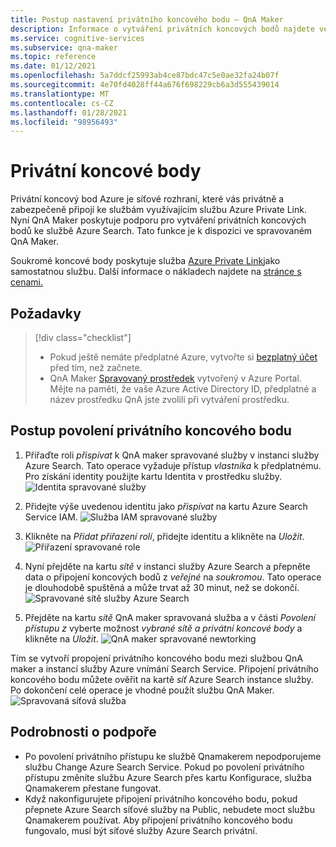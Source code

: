 ```yaml
---
title: Postup nastavení privátního koncového bodu – QnA Maker
description: Informace o vytváření privátních koncových bodů najdete ve spravovaném QnA Maker.
ms.service: cognitive-services
ms.subservice: qna-maker
ms.topic: reference
ms.date: 01/12/2021
ms.openlocfilehash: 5a7ddcf25993ab4ce87bdc47c5e0ae32fa24b07f
ms.sourcegitcommit: 4e70fd4028ff44a676f698229cb6a3d555439014
ms.translationtype: MT
ms.contentlocale: cs-CZ
ms.lasthandoff: 01/28/2021
ms.locfileid: "98956493"
---
```

# <a name="private-endpoints"></a>Privátní koncové body

Privátní koncový bod Azure je síťové rozhraní, které vás privátně a zabezpečeně připojí ke službám využívajícím službu Azure Private Link. Nyní QnA Maker poskytuje podporu pro vytváření privátních koncových bodů ke službě Azure Search. Tato funkce je k dispozici ve spravovaném QnA Maker. 

Soukromé koncové body poskytuje služba [Azure Private Link](https://docs.microsoft.com/azure/private-link/private-link-overview)jako samostatnou službu. Další informace o nákladech najdete na [stránce s cenami.](https://azure.microsoft.com/pricing/details/private-link/) 

## <a name="prerequisites"></a>Požadavky
> [!div class="checklist"]
> * Pokud ještě nemáte předplatné Azure, vytvořte si [bezplatný účet](https://azure.microsoft.com/free/cognitive-services/) před tím, než začnete.
> * QnA Maker [Spravovaný prostředek](https://ms.portal.azure.com/#create/Microsoft.CognitiveServicesQnAMaker) vytvořený v Azure Portal. Mějte na paměti, že vaše Azure Active Directory ID, předplatné a název prostředku QnA jste zvolili při vytváření prostředku.

## <a name="steps-to-enable-private-endpoint"></a>Postup povolení privátního koncového bodu
1. Přiřaďte roli *přispívat* k QnA maker spravované služby v instanci služby Azure Search. Tato operace vyžaduje přístup *vlastníka* k předplatnému. Pro získání identity použijte kartu Identita v prostředku služby.
![Identita spravované služby](../QnAMaker/media/qnamaker-reference-private-endpoints/private-endpoint-identity.png)

2. Přidejte výše uvedenou identitu jako *přispívat* na kartu Azure Search Service IAM. ![ Služba IAM spravované služby](../QnAMaker/media/qnamaker-reference-private-endpoints/private-endpoint-access-control.png)

3. Klikněte na *Přidat přiřazení rolí*, přidejte identitu a klikněte na *Uložit*.
![Přiřazení spravované role](../QnAMaker/media/qnamaker-reference-private-endpoints/private-endpoint-role-assignment.png)

4. Nyní přejděte na kartu *sítě* v instanci služby Azure Search a přepněte data o připojení koncových bodů z *veřejné* na *soukromou*. Tato operace je dlouhodobě spuštěná a může trvat až 30 minut, než se dokončí. 
![Spravované sítě služby Azure Search](../QnAMaker/media/qnamaker-reference-private-endpoints/private-endpoint-networking.png)

5. Přejděte na kartu *sítě* QnA maker spravovaná služba a v části *Povolení přístupu z* vyberte možnost *vybrané sítě a privátní koncové body* a klikněte na *Uložit*. 
![QnA maker spravované newtorking](../QnAMaker/media/qnamaker-reference-private-endpoints/private-endpoint-networking-2.png)

Tím se vytvoří propojení privátního koncového bodu mezi službou QnA maker a instancí služby Azure vnímání Search Service. Připojení privátního koncového bodu můžete ověřit na kartě *síť* Azure Search instance služby. Po dokončení celé operace je vhodné použít službu QnA Maker. 
![Spravovaná síťová služba](../QnAMaker/media/qnamaker-reference-private-endpoints/private-endpoint-networking-3.png)


## <a name="support-details"></a>Podrobnosti o podpoře
 * Po povolení privátního přístupu ke službě Qnamakerem nepodporujeme službu Change Azure Search Service. Pokud po povolení privátního přístupu změníte službu Azure Search přes kartu Konfigurace, služba Qnamakerem přestane fungovat.
 * Když nakonfigurujete připojení privátního koncového bodu, pokud přepnete Azure Search síťové služby na Public, nebudete moct službu Qnamakerem používat. Aby připojení privátního koncového bodu fungovalo, musí být síťové služby Azure Search privátní.
